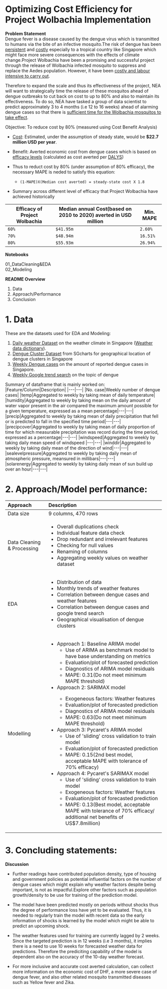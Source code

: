 # Optimizing Cost Efficiency for Project Wolbachia Implementation
**Problem Statement**<br>
Dengue fever is a disease caused by the dengue virus which is transmitted to humans via the bite of an infective mosquito.The risk of dengue has been [persistent](https://www.ncbi.nlm.nih.gov/pmc/articles/PMC6085773/#:~:text=The%20first%20outbreak%20of%20dengue,Singapore%20was%20reported%20in%201901.&text=An%20outbreak%20of%20dengue%20hemorrhagic,cases%20was%20recorded%20in%201960.&text=Following%20then%2C%20large%20epidemics%20occurred,mostly%20the%20pediatric%20age%20group.) and [costly](https://www.ncbi.nlm.nih.gov/pmc/articles/PMC10021432/#:~:text=We%20estimated%20that%20the%20average,21%2C262%20DALYs%20from%202010%E2%80%932020.) especially to a tropical country like Singapore which might face more severe consequences with the effects of climate change.Project Wolbachia have been a promising and successful project through the release of Wolbachia infected mosquito to suppress and replace the Aedes population. However, it have been [costly and labour intensive to carry out](https://www.channelnewsasia.com/watch/project-wolbachia-sees-success-manpower-and-cost-issues-slowing-down-expansion-video-3340961).

Therefore to expand the scale and thus its effectiveness of the project, NEA will want to strategically time the release of these mosquitos ahead of dengue outbreaks to cut back on cost to up to 80% and also to maintain its effectiveness. To do so, NEA have tasked a group of data scientist to predict approximately 3 to 4 months (i.e 12 to 16 weeks) ahead of alarming dengue cases so that there is [sufficient time for the Wolbachia mosquitos to take effect](https://www.straitstimes.com/singapore/health/about-200m-wolbachia-aedes-mosquitoes-released-from-mosquito-factory-nea).

Objective: To reduce cost by 80% (measured using Cost Benefit Analysis)
- [Cost](https://www.ncbi.nlm.nih.gov/pmc/articles/PMC10021432/#:~:text=3.2-,Cost%2Deffectiveness%20of%20Wolbachia%20interventions,-Assuming%20steady%20state): Estimated, under the assumption of steady state, would be **$22.7 million USD per year**.
- Benefit: Averted economic cost from dengue cases which is based on [efficacy levels](https://www.ncbi.nlm.nih.gov/pmc/articles/PMC10021432/#:~:text=40%25%20efficacy7,189.25) (calculated as cost averted per [DALYS](https://www.who.int/data/gho/indicator-metadata-registry/imr-details/158#:~:text=Definition%3A-,One%20DALY%20represents%20the%20loss%20of%20the%20equivalent%20of%20one,health%20condition%20in%20a%20population.))
 
- Thus to reduct cost by 80% (under assumption of 80% efficacy), the necessary MAPE is neded to satisfy this equation:
    - `(1-MAPE)X(Median cost averted) = steady-state cost X 1.8 `

- Summary across different level of efficacy that Project Wolbachia have achieved historically

|Efficacy of Project Wolbachia|Median annual Cost(based on 2010 to 2020) averted in USD million|Min. MAPE|
|-|-|-|
|`60%`|`$41.95m`|`2.60%`|
|`70%`|`$48.94m`|`16.51%`|
|`80%`|`$55.93m`|`26.94%`|

**Notebooks**<br>

01_DataCleaning&EDA<br>
02_Modeling<br>


**README Overview**<br>
1. Data<br>
2. Approach/Performance<br>
3. Conclusion<br>

# 1. Data
These are the datasets used for EDA and Modeling:
1. [Daily weather Dataset](https://www.visualcrossing.com/weather/weather-data-services/Singapore/metric/) on the weather climate in Singapore ([Weather data dictionary](https://www.visualcrossing.com/resources/documentation/weather-data/weather-data-documentation/)). 
2. [Dengue Cluster Dataset](http://outbreak.sgcharts.com/data) from SGcharts for geographical location of dengue clusters in Singapore
3. [Weekly Dengue cases](https://data.gov.sg/dataset/weekly-infectious-disease-bulletin-cases) on the amount of reported dengue cases in Singapore.
4. [Weekly Google trend search](https://trends.google.com/trends/explore?date=today%205-y&geo=SG&q=%2Fm%2F09wsg) on the topic of dengue



Summary of dataframe that is mainly worked on:
|Feature/Column|Description|
|---|---|
|No. case|Weekly number of dengue cases|
|temp|Aggregated to weekly by taking mean of daily temperature|
|humidity|Aggregated to weekly by taking mean on the daily amount of water vapor present in the air compared the maximum amount possible for a given temperature, expressed as a mean percentage|---|---|
|precip|Aggregated to weekly by taking mean of daily precipitation that fell or is predicted to fall in the specified time period|---|---|
|precipcover|Aggregated to weekly by taking mean of daily proportion of time for which measurable precipitation was record during the time period, expressed as a percentage|---|---|
|windspeed|Aggregated to weekly by taking daily mean speed of windspeed |---|---|
|winddir|Aggregated to weekly by taking daily mean of the direction of wind|---|---|
|sealevelpressure|Aggregated to weekly by taking daily mean of atmospheric pressure, meansured in millibars|---|---|
|solarenergy|Aggregated to weekly by taking daily mean of sun build up over an hour|---|---|<br>


# 2. Approach/Model performance:

|Approach|Description|
|:---|:---|
|Data size|9 columns, 470 rows|
|Data Cleaning & Processing|<ul><li>Overall duplications check</li><li> Individual feature data check</li><li>Drop redundant and irrelevant features</li><li>Checking for null values</li><li>Renaming of columns</li><li>Aggregating weekly values on weather dataset</li>|
|EDA|<ul><li>Distribution of data</li><li>Monthly trends of weather features</li><li>Correlation between dengue cases and weather features</li><li>Correlation between dengue cases and google trend search</li><li>Geographical visualisation of dengue clusters|
|Modelling|<ul><li>Approach 1: Baseline ARIMA model <ul><li>Use of ARIMA as benchmark model to have base understanding on metrics</li><li>Evaluation/plot of forecasted prediction</li><li>Diagnostics of ARIMA model residuals</li><li>MAPE: 0.31(Do not meet minimum MAPE threshold)</li></ul><li>Approach 2: SARIMAX model</li><ul><li>Exogeneous factors: Weather features</li><li>Evaluation/plot of forecasted prediction</li><li>Diagnostics of ARIMA model residuals</li><li>MAPE: 0.63(Do not meet minimum MAPE threshold)</li></ul><li>Approach 3: Pycaret's ARIMA model <ul><li>Use of 'sliding' cross validation to train model</li><li>Evaluation/plot of forecasted prediction</li><li>MAPE: 0.15(2nd best model, acceptable MAPE with tolerance of 70% efficacy)</li></ul><li>Approach 4: Pycaret's SARIMAX model <ul><li>Use of 'sliding' cross validation to train model</li><li>Exogeneous factors: Weather features</li><li>Evaluation/plot of forecasted prediction</li><li>MAPE: 0.13(Best model, acceptable MAPE with tolerance of 70% efficacy/ additional net benefits of US$7.8million)</li></ul>|

# 3. Concluding statements:

**Discussion**
- Further readings have contributed population density, type of housing and government policies as potential influential factors on the number of dengue cases which might explain why weather factors despite being important, is not as impactful.Explore other factors such as population growth/density to be use for training of the prediction model.

- The model have been predicted mostly on periods without shocks thus the degree of performance loss have yet to be evaluated. Thus, it is needed to regularly train the model with recent data so the early information of shocks is learned by the model which might be able to predict an upcoming shock.

- The weather features used for training are currently lagged by 2 weeks. Since the targeted prediction is in 12 weeks (i.e 3 months), it implies there is a need to use 10 weeks for forecasted weather data for predictions. Therefore the prediciting capability of the model is dependent also on the accuracy of the 10-day weather forecast.
    
- For more inclusive and accurate cost averted calculation, can collect more information on the economic cost of DHF, a more severe case of dengue fever, and also other related mosquito transmitted diseases such as Yellow fever and Zika.
